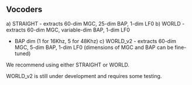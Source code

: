 Vocoders
--------

a) STRAIGHT - extracts 60-dim MGC, 25-dim BAP, 1-dim LF0
b) WORLD - extracts 60-dim MGC, variable-dim BAP, 1-dim LF0
- BAP dim (1 for 16Khz, 5 for 48Khz)
c) WORLD_v2 - extracts 60-dim MGC, 5-dim BAP, 1-dim LF0
(dimensions of MGC and BAP can be fine-tuned)

We recommend using either STRAIGHT or WORLD. 

WORLD_v2 is still under development and requires some testing. 
